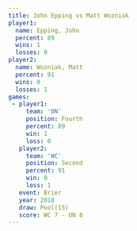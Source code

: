 ```yaml
---
title: John Epping vs Matt Wozniak
player1:             
  name: Epping, John 
  percent: 89        
  wins: 1            
  losses: 0          
player2:             
  name: Wozniak, Matt
  percent: 91        
  wins: 0            
  losses: 1          
games:
 - player1:          
     team: 'ON'      
     position: Fourth
     percent: 89     
     win: 1          
     loss: 0         
   player2:          
     team: 'WC'      
     position: Second
     percent: 91     
     win: 0          
     loss: 1         
   event: Brier      
   year: 2018        
   draw: Pool(15)    
   score: WC 7 - ON 8
---
```

